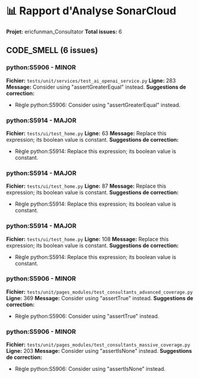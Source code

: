 # 📊 Rapport d'Analyse SonarCloud

**Projet:** ericfunman_Consultator
**Total issues:** 6

## CODE_SMELL (6 issues)

### python:S5906 - MINOR
**Fichier:** `tests/unit/services/test_ai_openai_service.py`
**Ligne:** 283
**Message:** Consider using "assertGreaterEqual" instead.
**Suggestions de correction:**
- Règle python:S5906: Consider using "assertGreaterEqual" instead.

### python:S5914 - MAJOR
**Fichier:** `tests/ui/test_home.py`
**Ligne:** 63
**Message:** Replace this expression; its boolean value is constant.
**Suggestions de correction:**
- Règle python:S5914: Replace this expression; its boolean value is constant.

### python:S5914 - MAJOR
**Fichier:** `tests/ui/test_home.py`
**Ligne:** 87
**Message:** Replace this expression; its boolean value is constant.
**Suggestions de correction:**
- Règle python:S5914: Replace this expression; its boolean value is constant.

### python:S5914 - MAJOR
**Fichier:** `tests/ui/test_home.py`
**Ligne:** 108
**Message:** Replace this expression; its boolean value is constant.
**Suggestions de correction:**
- Règle python:S5914: Replace this expression; its boolean value is constant.

### python:S5906 - MINOR
**Fichier:** `tests/unit/pages_modules/test_consultants_advanced_coverage.py`
**Ligne:** 369
**Message:** Consider using "assertTrue" instead.
**Suggestions de correction:**
- Règle python:S5906: Consider using "assertTrue" instead.

### python:S5906 - MINOR
**Fichier:** `tests/unit/pages_modules/test_consultants_massive_coverage.py`
**Ligne:** 203
**Message:** Consider using "assertIsNone" instead.
**Suggestions de correction:**
- Règle python:S5906: Consider using "assertIsNone" instead.
